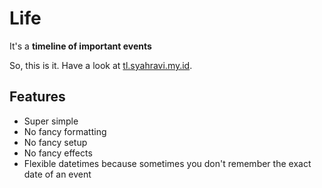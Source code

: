Life
====

It's a **timeline of important events**

So, this is it. Have a look at [tl.syahravi.my.id](https://syahravi.my.id/timeline).

Features
--------

- Super simple
- No fancy formatting
- No fancy setup
- No fancy effects
- Flexible datetimes because sometimes you don't remember the exact date of an event
